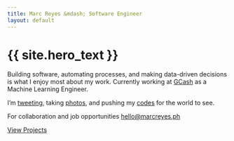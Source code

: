 ```yaml
---
title: Marc Reyes &mdash; Software Engineer
layout: default
---
```


# {{ site.hero_text }}

Building software, automating processes, and making data-driven decisions is what I enjoy most about my work. Currently working at <a class="link-1" href="https://gcash.com" target="_blank">GCash</a> as a Machine Learning Engineer.

I’m <a class="link-1" href="https://twitter.com/marcreyesph" target="_blank">tweeting</a>, taking <a class="link-1" href="https://www.instagram.com/marcxplanet" target="_blank">photos</a>, and pushing my <a class="link-1" href="https://github.com/marcreyesph" target="_blank">codes</a> for the world to see.

For collaboration and job opportunities <a class="link-2 " href="mailto:hello@marcreyes.ph ">hello@marcreyes.ph</a>

<a class="button bold huge" href="https://marcrey.es/xyz">View Projects</a>
